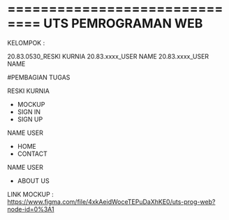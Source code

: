 ==============================
     UTS PEMROGRAMAN WEB 
==============================

KELOMPOK :

20.83.0530_RESKI KURNIA 
20.83.xxxx_USER NAME
20.83.xxxx_USER NAME

#PEMBAGIAN TUGAS

RESKI KURNIA 
- MOCKUP 
- SIGN IN
- SIGN UP

NAME USER
- HOME
- CONTACT

NAME USER
- ABOUT US


LINK MOCKUP : https://www.figma.com/file/4xkAeidWoceTEPuDaXhKE0/uts-prog-web?node-id=0%3A1
